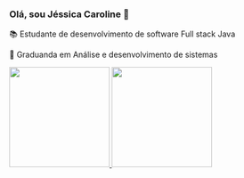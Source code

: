 ### Olá, sou Jéssica Caroline 👋

📚 Estudante de desenvolvimento de software Full stack Java

🏬 Graduanda em Análise e desenvolvimento de sistemas

<div>
  <a href="https://beacons.ai/rafaballerini">
  <img height="180em" src="https://github-readme-stats.vercel.app/api?username=carolineoliveiraa&show_icons=true&theme=dark&include_all_commits=true&count_private=true"/>
  <img height="180em" src="https://github-readme-stats.vercel.app/api/top-langs/?username=carolineoliveiraa&layout=compact&langs_count=16&theme=dark"/>
</div>


